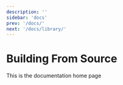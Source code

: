 ```yaml
---
description: ''
sidebar: 'docs'
prev: '/docs/'
next: '/docs/library/'
---
```


# Building From Source

This is the documentation home page